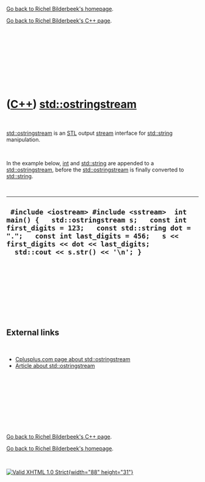[Go back to Richel Bilderbeek's homepage](index.htm).

[Go back to Richel Bilderbeek's C++ page](Cpp.htm).

 

 

 

 

 

([C++](Cpp.htm)) [std::ostringstream](CppOstringstream.htm)
===========================================================

 

[std::ostringstream](CppOstringstream.htm) is an [STL](CppStl.htm)
output [stream](CppStream.htm) interface for
[std::string](CppString.htm) manipulation.

 

In the example below, [int](CppInt.htm) and [std::string](CppString.htm)
are appended to a [std::ostringstream](CppOstringstream.htm), before the
[std::ostringstream](CppOstringstream.htm) is finally converted to
[std::string](CppString.htm).

 

  ------------------------------------------------------------------------------------------------------------------------------------------------------------------------------------------------------------------------------------------------------------
  ` #include <iostream> #include <sstream>  int main() {   std::ostringstream s;   const int first_digits = 123;   const std::string dot = ".";   const int last_digits = 456;   s << first_digits << dot << last_digits;   std::cout << s.str() << '\n'; }`
  ------------------------------------------------------------------------------------------------------------------------------------------------------------------------------------------------------------------------------------------------------------

 

 

 

 

 

External links
--------------

 

-   [Cplusplus.com page about
    std::ostringstream](http://www.cplusplus.com/reference/iostream/ostringstream)
-   [Article about
    std::ostringstream](http://www.artima.com/cppsource/streamstrings.html)

 

 

 

 

 

[Go back to Richel Bilderbeek's C++ page](Cpp.htm).

[Go back to Richel Bilderbeek's homepage](index.htm).

 

[![Valid XHTML 1.0 Strict](valid-xhtml10.png){width="88"
height="31"}](http://validator.w3.org/check?uri=referer)
